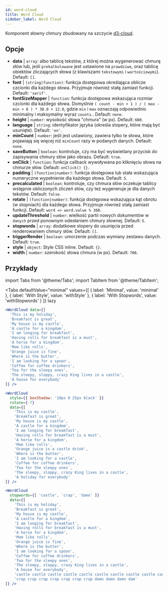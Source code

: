```yaml
---
id: word-cloud 
title: Word Cloud
sidebar_label: Word Cloud
---
```


Komponent słowny chmury zbudowany na szczycie [d3-cloud](https://github.com/jasondavies/d3-cloud).

## Opcje

* __data__ | `array`: albo tablicę tekstów, z której można wygenerować chmurę słów lub, jeśli `prekalkulowane` jest ustawione na `prawdziwe`, oraz tablicę obiektów zliczających słowa (z klawiszami `tekstowymi` i `wartościowymi`). Default: `[]`.
* __font__ | `(string|function)`: funkcja dostępowa określająca oblicze czcionki dla każdego słowa. Przyjmuje również stałą zamiast funkcji. Default: `'serif'`.
* __fontSizeMapper__ | `function`: funkcja dostępowa wskazująca rozmiar czcionki dla każdego słowa. Domyślnie `( count - min + 1 ) / ( max - min + 6 ) * 30.0 + 12.0`, gdzie `min` i `max` oznaczają odpowiednio minimalny i maksymalny wyraz `counts`.. Default: `none`.
* __height__ | `number`: wysokość słowa "chmura" (w px). Default: `600`.
* __language__ | `string`: identyfikator języka (określa stopery, które mają być usunięte). Default: `'en'`.
* __minCount__ | `number`: jeśli jest ustawiony, zawiera tylko te słowa, które pojawiają się więcej niż `minCount` razy w podanych danych. Default: `none`.
* __saveButton__ | `boolean`: kontroluje, czy ma być wyświetlany przycisk do zapisywania chmury słów jako obrazu. Default: `true`.
* __onClick__ | `function`: funkcja callback wywoływana po kliknięciu słowa na chmurze słów. Default: `onClick() {}`.
* __padding__ | `(function|number)`: funkcja dostępowa lub stała wskazująca numeryczne wypełnienie dla każdego słowa. Default: `5`.
* __precalculated__ | `boolean`: kontroluje, czy chmura słów oczekuje tablicy wstępnie obliczonych zliczeń słów, czy też wygeneruje je dla danych tekstów. Default: `false`.
* __rotate__ | `(function|number)`: funkcja dostępowa wskazująca kąt obrotu (w stopniach) dla każdego słowa. Przyjmuje również stałą zamiast funkcji. Default: `word => word.value % 360`.
* __updateThreshold__ | `number`: wielkość partii nowych dokumentów w `danych` przed ponownym odesłaniem chmury słownej. Default: `5`.
* __stopwords__ | `array`: dodatkowe stopery do usunięcia przed renderowaniem chmury słów. Default: `[]`.
* __triggerRender__ | `boolean`: umorzenie podczas wymiany zestawu danych. Default: `true`.
* __style__ | `object`: Style CSS inline. Default: `{}`.
* __width__ | `number`: szerokość słowa chmura (w px). Default: `700`.


## Przykłady

import Tabs from '@theme/Tabs';
import TabItem from '@theme/TabItem';

<Tabs
    defaultValue="minimal"
    values={[
        { label: 'Minimal', value: 'minimal' },
        { label: 'With Style', value: 'withStyle' },
        { label: 'With Stopwords', value: 'withStopwords' }
    ]}
    lazy
>

<TabItem value="minimal">

```jsx live
<WordCloud data={[
  'This is my holiday', 
  'Breakfast is great', 
  'My house is my castle', 
  'A castle for a kingdom', 
  'I am longing for breakfast',
  'Having rolls for breakfast is a must',
  'A horse for a kingdom',
  'Mom like rolls',
  'Orange juice is fine',
  'Where is the butter',
  'I am looking for a spoon',
  'Coffee for coffee drinkers',
  'Tea for the sleepy ones',
  'The sleepy, sloppy, crazy King lives in a castle',
  'A house for everybody'
]} />
```
</TabItem>

<TabItem value="withStyle">

```jsx live
<WordCloud 
  style={{ boxShadow: '10px 0 25px black' }}
  rotate={-7}
  data={[
    'This is my castle', 
    'Breakfast is great', 
    'My house is my castle', 
    'A castle for a kingdom', 
    'I am longing for breakfast',
    'Having rolls for breakfast is a must',
    'A horse for a kingdom',
    'Mom like rolls',
    'Orange juice is a castle drink',
    'Where is the butter',
    'I am looking for a castle',
    'Coffee for coffee drinkers',
    'Tea for the sleepy ones',
    'The sleepy, sloppy, crazy King lives in a castle',
    'A holiday for everybody'
]} />
```
</TabItem>

<TabItem value="withStopwords">

```jsx live
<WordCloud 
  stopwords={[ 'castle', 'crap', 'damn' ]}
  data={[
    'This is my holiday', 
    'Breakfast is great', 
    'My house is my castle', 
    'A castle for a kingdom', 
    'I am longing for breakfast',
    'Having rolls for breakfast is a must',
    'A horse for a kingdom',
    'Mom like rolls',
    'Orange juice is fine',
    'Where is the butter',
    'I am looking for a spoon',
    'Coffee for coffee drinkers',
    'Tea for the sleepy ones',
    'The sleepy, sloppy, crazy King lives in a castle',
    'A house for everybody',
    'castle castle castle castle castle castle castle castle castle castle',
    'crap crap crap crap crap crap crap damn damn damn dam'
]} />
```

</TabItem>

</Tabs>
